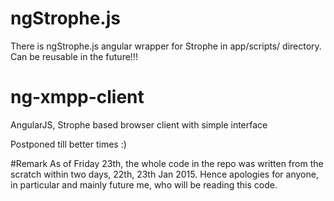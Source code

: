 # ngStrophe.js
There is ngStrophe.js angular wrapper for Strophe in app/scripts/ directory. Can be reusable in the future!!!
# ng-xmpp-client

AngularJS, Strophe based browser client with simple interface

Postponed till better times :) 

#Remark
As of Friday 23th, the whole code in the repo was written from the scratch within two days, 22th, 23th Jan 2015. Hence apologies for anyone, in particular and mainly future me, who will be reading this code. 
